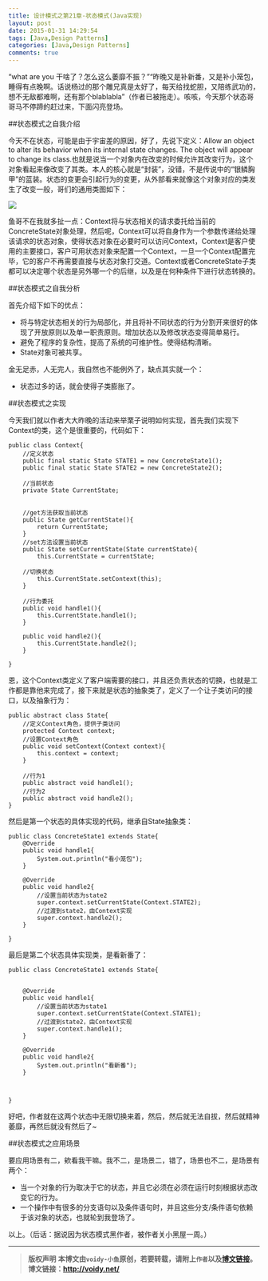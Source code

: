 ```yaml
---
title: 设计模式之第21章-状态模式(Java实现)
layout: post
date: 2015-01-31 14:29:54
tags: [Java,Design Patterns]
categories: [Java,Design Patterns]
comments: true
---
```

“what are you 干啥了？怎么这么萎靡不振？”“昨晚又是补新番，又是补小笼包，睡得有点晚啊。话说杨过的那个雕兄真是太好了，每天给找蛇胆，又陪练武功的，想不无敌都难啊，还有那个blablabla”（作者已被拖走）。咳咳，今天那个状态哥哥马不停蹄的赶过来，下面闪亮登场。

##状态模式之自我介绍

今天不在状态，可能是由于宇宙差的原因，好了，先说下定义：Allow an object to alter its behavior when its internal state changes. The object will appear to change its class.也就是说当一个对象内在改变的时候允许其改变行为，这个对象看起来像改变了其类。本人的核心就是“封装”，没错，不是传说中的“银鳞胸甲”的蓝装。状态的变更会引起行为的变更，从外部看来就像这个对象对应的类发生了改变一般，哥们的通用类图如下：

![](http://images.cnitblog.com/blog/666211/201501/311052440971032.png)

鱼哥不在我就多扯一点：Context将与状态相关的请求委托给当前的ConcreteState对象处理，然后呢，Context可以将自身作为一个参数传递给处理该请求的状态对象，使得状态对象在必要时可以访问Context，Context是客户使用的主要接口，客户可用状态对象来配置一个Context，一旦一个Context配置完毕，它的客户不再需要直接与状态对象打交道。Context或者ConcreteState子类都可以决定哪个状态是另外哪一个的后继，以及是在何种条件下进行状态转换的。

##状态模式之自我分析

首先介绍下如下的优点：

* 将与特定状态相关的行为局部化，并且将补不同状态的行为分割开来很好的体现了开放原则以及单一职责原则。增加状态以及修改状态变得简单易行。
* 避免了程序的复杂性，提高了系统的可维护性。使得结构清晰。
* State对象可被共享。

金无足赤，人无完人，我自然也不能例外了，缺点其实就一个：

* 状态过多的话，就会使得子类膨胀了。

##状态模式之实现

今天我们就以作者大大昨晚的活动来举栗子说明如何实现，首先我们实现下Context的类，这个是很重要的，代码如下：

	public class Context{
	    //定义状态
	    public final static State STATE1 = new ConcreteState1();
	    public final static State STATE2 = new ConcreteState2();
	
	    //当前状态
	    private State CurrentState;
	
	
	    //get方法获取当前状态
	    public State getCurrentState(){
	        return CurrentState;
	    }
	    //set方法设置当前状态
	    public State setCurrentState(State currentState){
	        this.CurrentState = currentState;
	
	    //切换状态
	        this.CurrentState.setContext(this);    
	    }
	
	    //行为委托
	    public void handle1(){
	        this.CurrentState.handle1();
	    }
	
	    public void handle2(){
	        this.CurrentState.handle2();
	    }
	
	}

恩，这个Context类定义了客户端需要的接口，并且还负责状态的切换，也就是工作都是靠他来完成了，接下来就是状态的抽象类了，定义了一个让子类访问的接口，以及抽象行为：

	public abstract class State{
	    //定义Context角色，提供子类访问
	    protected Context context;
	    //设置Context角色
	    public void setContext(Context context){
	        this.context = context;
	    }
	
	    //行为1
	    public abstract void handle1();
	    //行为2
	    public abstract void handle2();
	}

然后是第一个状态的具体实现的代码，继承自State抽象类：

	public class ConcreteState1 extends State{
	    @Override
	    public void handle1{
	        System.out.println("看小笼包");
	    }
	
	    @Override
	    public void handle2{
	        //设置当前状态为state2
	        super.context.setCurrentState(Context.STATE2);
	        //过渡到state2，由Context实现
	        super.context.handle2();
	    }
	
	}

最后是第二个状态具体实现类，是看新番了：

	public class ConcreteState1 extends State{
	
	
	    @Override
	    public void handle1{
	        //设置当前状态为state1
	        super.context.setCurrentState(Context.STATE1);
	        //过渡到state2，由Context实现        
	        super.context.handle1();
	    }
	
	    @Override
	    public void handle2{
	        System.out.println("看新番");
	    }
	
	
	    
	}

好吧，作者就在这两个状态中无限切换来着，然后，然后就无法自拔，然后就精神萎靡，再然后就没有然后了~

##状态模式之应用场景

要应用场景有二，欸看我干嘛。我不二，是场景二，错了，场景也不二，是场景有两个：

* 当一个对象的行为取决于它的状态，并且它必须在必须在运行时刻根据状态改变它的行为。
* 一个操作中有很多的分支语句以及条件语句时，并且这些分支/条件语句依赖于该对象的状态，也就轮到我登场了。

以上。（后话：据说因为状态模式黑作者，被作者关小黑屋一周。）
	



---
> **版权声明**
> **本博文由`voidy-小鱼`原创，若要转载，请附上`作者`以及[博文链接](http://voidy.net)。**
> **博文链接：<http://voidy.net/>**